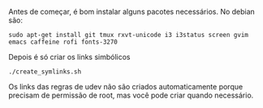 Antes de começar, é bom instalar alguns pacotes necessários. No debian são:

```
sudo apt-get install git tmux rxvt-unicode i3 i3status screen gvim emacs caffeine rofi fonts-3270
```

Depois é só criar os links simbólicos

```
./create_symlinks.sh
```

Os links das regras de udev não são criados automaticamente porque precisam de
permissão de root, mas você pode criar quando necessário.
